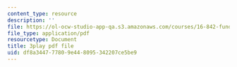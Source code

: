 ```yaml
---
content_type: resource
description: ''
file: https://ol-ocw-studio-app-qa.s3.amazonaws.com/courses/16-842-fundamentals-of-systems-engineering-fall-2015/df8a344777809e448095342207ce5be9_CTVFDb44ses.pdf
file_type: application/pdf
resourcetype: Document
title: 3play pdf file
uid: df8a3447-7780-9e44-8095-342207ce5be9
---
```

